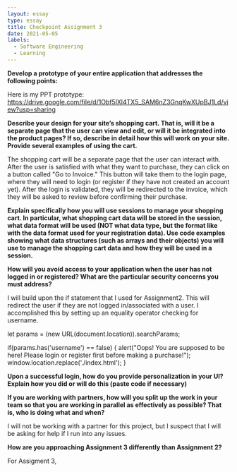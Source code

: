 ```yaml
---
layout: essay
type: essay
title: Checkpoint Assignment 3
date: 2021-05-05
labels:
  - Software Engineering
  - Learning
---
```


**Develop a prototype of your entire application that addresses the following points:**

Here is my PPT prototype: https://drive.google.com/file/d/1Obf5lXl4TX5_SAM6nZ3GnqKwXUpBJ1Ld/view?usp=sharing

**Describe your design for your site’s shopping cart. That is, will it be a separate page that the user can view and edit, or will it be integrated into the product pages? If so, describe in detail how this will work on your site. Provide several examples of using the cart.**

The shopping cart will be a separate page that the user can interact with. After the user is satisfied with what they want to purchase, they can click on a button called "Go to Invoice." This button will take them to the login page, where they will need to login (or register if they have not created an account yet). After the login is validated, they will be redirected to the invoice, which they will be asked to review before confirming their purchase.

**Explain specifically how you will use sessions to manage your shopping cart. In particular, what shopping cart data will be stored in the session, what data format will be used (NOT what data type, but the format like with the data format used for your registration data). Use code examples showing what data structures (such as arrays and their objects) you will use to manage the shopping cart data and how they will be used in a session.**



**How will you avoid access to your application when the user has not logged in or registered? What are the particular security concerns you must address?**

I will build upon the if statement that I used for Assignment2. This will redirect the user if they are not logged in/associated with a user. I accomplished this by setting up an equality operator checking for username.

let params = (new URL(document.location)).searchParams;

if(params.has('username') == false) {
    alert("Oops! You are supposed to be here! Please login or register first before making a purchase!");
    window.location.replace('./index.html');
}

**Upon a successful login, how do you provide personalization in your UI? Explain how you did or will do this (paste code if necessary)**



**If you are working with partners, how will you split up the work in your team so that you are working in parallel as effectively as possible? That is, who is doing what and when?**

I will not be working with a partner for this project, but I suspect that I will be asking for help if I run into any issues.

**How are you approaching Assignment 3 differently than Assignment 2?**

For Assigment 3, 
